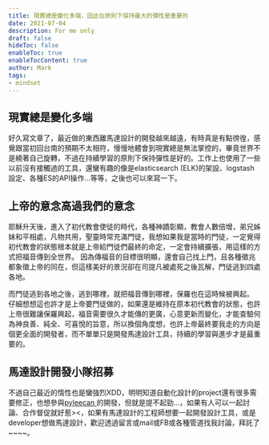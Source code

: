 ```yaml
---
title: 現實總是變化多端，因此在原則下保持最大的彈性是重要的
date: 2021-07-04
description: For me only
draft: false
hideToc: false
enableToc: true
enableTocContent: true
author: Mark
tags:
- mindset
---
```


## 現實總是變化多端

好久寫文章了，最近做的東西離馬達設計的開發越來越遠，有時真是有點徬徨，感覺跟當初回台南的預期不太相符，慢慢地體會到現實總是無法掌控的，畢竟世界不是繞著自己旋轉，不過在持續學習的原則下保持彈性是好的。工作上也使用了一些以前沒有接觸過的工具，還蠻有趣的像是elasticsearch (ELK)的架設、logstash設定、各種ES的API操作...等等，之後也可以來寫一下。

## 上帝的意念高過我們的意念

耶穌升天後，進入了初代教會使徒的時代，各種神蹟彰顯，教會人數倍增，弟兄姊妹和平相處，凡物共用，聖靈時常充滿門徒，我想如果我是當時的門徒，一定覺得初代教會的狀態根本就是上帝給門徒們最終的命定，一定會持續擴張，用這樣的方式把福音傳到全世界。 因為傳福音的目標很明顯，還會自己找上門，且各種徵兆都象徵上帝的同在，但這樣美好的景況卻在司提凡被處死之後瓦解，門徒逃到四處各地。

而門徒逃到各地之後，逃到哪裡，就把福音傳到哪裡，保羅也在這時候被興起。 仔細想想這也許才是上帝要門徒做的，如果還是維持在原本初代教會的狀態，也許上帝很難讓保羅興起，福音需要很久才能傳的更廣，心意更新而變化，才能查驗何為神良善、純全、可喜悅的旨意，所以換個角度想，也許上帝最終要我走的方向是個更全面的開發者，而不單單只是開發馬達設計工具，持續的學習與進步才是最重要的。

## 馬達設計開發小隊招募

不過自己最近的惰性也是蠻強烈XDD，明明知道自動化設計的project還有很多需要修正，也想參與[pyleecan ](https://github.com/Eomys/pyleecan)的開發，但就是提不起勁...，如果有人可以一起討論、合作督促就好惹><，如果有馬達設計的工程師想要一起開發設計工具，或是developer想做馬達設計，歡迎透過留言或mail或FB或各種管道找我討論，拜託了~~~~。
